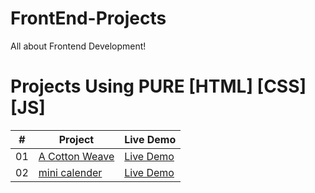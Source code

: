 # FrontEnd-Projects
All about Frontend Development!
# Projects Using PURE [HTML] [CSS] [JS]


|  #  | Project                                                                                                                     | Live Demo                                                                         |
| :-: | --------------------------------------------------------------------------------------------------------------------------- | --------------------------------------------------------------------------------- |
| 01  | [A Cotton Weave](https://github.com/VrushaliUphade/HTML-CSS-Projects/tree/main/A%20Cotton%20Weave_9)                           | [Live Demo](https://vrushaliuphade.github.io/HTML-CSS-Projects/A%20Cotton%20Weave_9/)               |
| 02  | [mini calender](https://github.com/VrushaliUphade/Frontend-Mini-Projects/tree/main/mini%20calender)                           | [Live Demo](https://vrushaliuphade.github.io/Frontend-Mini-Projects/mini%20calender/)    
